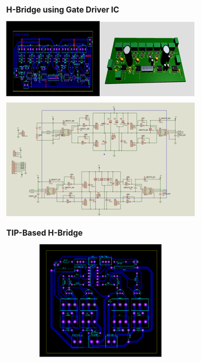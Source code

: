 ## H-Bridge using Gate Driver IC

<p align="center">
  <img src="../../Media/Gate Driver H-Bridge PCB.jpg" alt="Winner Certificate" width="800" height="200" />
</p>
<p align="center">
  <img src="../../Media/Gate Driver H-Bridge Circuit.png" alt="Winner Certificate"/>
</p>

## TIP-Based H-Bridge
<p align="center">
  <img src="../../Media/TIP-Based H Bridge.png" alt="Winner Certificate" height="300"/>
</p>